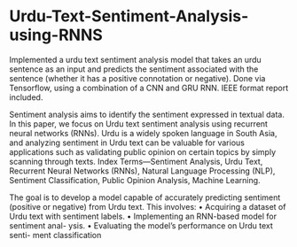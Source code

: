 # Urdu-Text-Sentiment-Analysis-using-RNNS
Implemented a urdu text sentiment analysis model that takes an urdu sentence as an input and predicts the sentiment associated with the sentence (whether it has a positive connotation or negative). Done via Tensorflow, using a combination of a CNN and GRU RNN. IEEE format report included.

Sentiment analysis aims to identify the sentiment expressed in textual data. In this paper, we focus on Urdu text sentiment analysis using recurrent neural networks (RNNs). Urdu is a widely spoken language in South Asia, and analyzing sentiment in Urdu text can be valuable for various applications such as validating public opinion on certain topics by simply scanning through texts.
Index Terms—Sentiment Analysis, Urdu Text, Recurrent Neural Networks (RNNs), Natural Language Processing (NLP), Sentiment Classification, Public Opinion Analysis, Machine Learning.

The goal is to develop a model capable of accurately
predicting sentiment (positive or negative) from Urdu text.
This involves:
• Acquiring a dataset of Urdu text with sentiment labels.
• Implementing an RNN-based model for sentiment anal-
ysis.
• Evaluating the model’s performance on Urdu text senti-
ment classification
